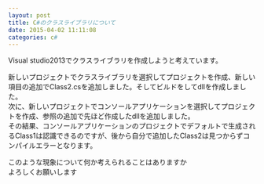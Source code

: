 ```yaml
---
layout: post
title: C#のクラスライブラリについて
date: 2015-04-02 11:11:08
categories: c#
---
```

<p>Visual studio2013でクラスライブラリを作成しようと考えています。</p>

<p>新しいプロジェクトでクラスライブラリを選択してプロジェクトを作成、新しい項目の追加でClass2.csを追加しました。そしてビルドをしてdllを作成しました。<br>
次に、新しいプロジェクトでコンソールアプリケーションを選択してプロジェクトを作成、参照の追加で先ほど作成したdllを追加しました。<br>
その結果、コンソールアプリケーションのプロジェクトでデフォルトで生成されるClass1は認識できるのですが、後から自分で追加したClass2は見つからずコンパイルエラーとなります。</p>

<p>このような現象について何か考えられることはありますか<br>
よろしくお願いします</p>
